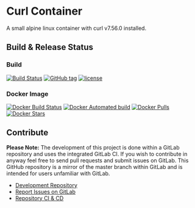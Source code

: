 # Curl Container

A small alpine linux container with curl v7.56.0 installed.

## Build & Release Status

### Build

[![Build Status](https://gitlab.com/TheYorkshireDev/curl-container/badges/master/build.svg)](https://gitlab.com/TheYorkshireDev/curl-container/pipelines) [![GitHub tag](https://img.shields.io/github/tag/theyorkshiredev/curl-container.svg)](https://github.com/theyorkshiredev/curl-container/releases) [![license](https://img.shields.io/github/license/theyorkshiredev/curl-container.svg)](https://github.com/theyorkshiredev/curl-container/blob/master/LICENCE)

### Docker Image

[![Docker Build Status](https://img.shields.io/docker/build/theyorkshiredev/curl-container.svg)](https://hub.docker.com/r/theyorkshiredev/curl-container/) [![Docker Automated build](https://img.shields.io/docker/automated/theyorkshiredev/curl-container.svg)](https://hub.docker.com/r/theyorkshiredev/curl-container/) [![Docker Pulls](https://img.shields.io/docker/pulls/theyorkshiredev/curl-container.svg)](https://hub.docker.com/r/theyorkshiredev/curl-container/) [![Docker Stars](https://img.shields.io/docker/stars/theyorkshiredev/curl-container.svg)](https://hub.docker.com/r/theyorkshiredev/curl-container/)

## Contribute

**Please Note:** The development of this project is done within a GitLab repository and uses the integrated GitLab CI. If you wish to contribute in anyway feel free to send pull requests and submit issues on GitLab. This GitHub repository is a mirror of the master branch within GitLab and is intended for users unfamiliar with GitLab.

* [Development Repository](https://gitlab.com/TheYorkshireDev/curl-container)
* [Report Issues on GitLab](https://gitlab.com/TheYorkshireDev/curl-container/issues)
* [Repository CI & CD](https://gitlab.com/TheYorkshireDev/curl-container/pipelines)

